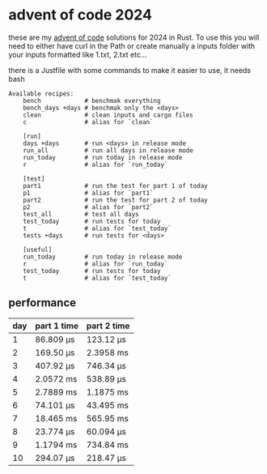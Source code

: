 # advent of code 2024
these are my [advent of code](https://adventofcode.com/2024) solutions for 2024 in Rust. To use this you will need to either have curl in the Path or create manually a inputs folder with your inputs formatted like 1.txt, 2.txt etc... 

there is a Justfile with some commands to make it easier to use, it needs bash
```just
Available recipes:
    bench            # benchmak everything
    bench_days +days # benchmak only the <days>
    clean            # clean inputs and cargo files
    c                # alias for `clean`

    [run]
    days +days       # run <days> in release mode
    run_all          # run all days in release mode
    run_today        # run today in release mode
    r                # alias for `run_today`

    [test]
    part1            # run the test for part 1 of today
    p1               # alias for `part1`
    part2            # run the test for part 2 of today
    p2               # alias for `part2`
    test_all         # test all days
    test_today       # run tests for today
    t                # alias for `test_today`
    tests +days      # run tests for <days>

    [useful]
    run_today        # run today in release mode
    r                # alias for `run_today`
    test_today       # run tests for today
    t                # alias for `test_today`
```

## performance

| day | part 1 time  | part 2 time |
| --- | ------------ | ----------- |
| 1   |   86.809 µs  |  123.12 µs  |
| 2   |   169.50 µs  |  2.3958 ms  |
| 3   |   407.92 µs  |  746.34 µs  |
| 4   |   2.0572 ms  |  538.89 µs  |
| 5   |   2.7889 ms  |  1.1875 ms  |
| 6   |   74.101 µs  |  43.495 ms  |
| 7   |   18.465 ms  |  565.95 ms  |
| 8   |   23.774 µs  |  60.094 µs  |
| 9   |   1.1794 ms  |  734.84 ms  |
| 10  |   294.07 µs  |  218.47 µs  |
